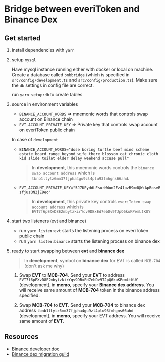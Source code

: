 # Bridge between everiToken and Binance Dex

## Get started

1. install dependencies with `yarn`

2. setup `mysql`

   Have mysql instance running either with docker or local on machine. Create a database called `bnbbridge` (which is specified in `src/config/development.ts` and `src/config/production.ts`). Make sure the `db` settings in config file are correct.

   run `yarn setup:db` to create tables

3. source in environment variables

   - `BINANCE_ACCOUNT_WORDS` => mnemonic words that controls swap account on Binance chain
   - `EVT_ACCOUNT_PRIVATE_KEY` => Private key that controls swap account on everiToken public chain

   In case of `development`

   - `BINANCE_ACCOUNT_WORDS="dose boring turtle beef mind scheme estate board range beyond wife there blossom cat chronic cloth kid slide toilet elder delay weekend accuse pull"`

     > In **development**, this mnemonic words controls the `binance swap account address` which is `tbnb1ltytz6mm37fjpha4gu9zl4plu93fmhgns66ahd`.

   - `EVT_ACCOUNT_PRIVATE_KEY="5J7UEyddLEsurNWun2Fz41pzR9mdQWzApBosvBsfjuzQN2jE9eo"`
     > In **development**, this private key controls `everiToken swap account address` which is `EVT7f6pEXvD8E2mbytzkirYqv9DBxEd7ebDv9TJpQ6kuKPemLtKUY`

4. start two listeners (evt and binance)

   - run `yarn listen:evt` starts the listening process on everiToken public chain
   - run `yarn listen:binance` starts the listening process on binance dex

5. ready to start swapping between **evt** and **binance dex**

   > In **development**, symbol on **binance dex** for EVT is called `MCB-704` (don't ask me why)

   1. Swap **EVT** to **MCB-704**. Send your **EVT** to address `EVT7f6pEXvD8E2mbytzkirYqv9DBxEd7ebDv9TJpQ6kuKPemLtKUY` (development), in **memo**, specify your **Binance dex address**. You will receive same amount of **MCB-704** token in the binance address specified.

   2. Swap **MCB-704** to **EVT**. Send your **MCB-704** to binance dex address `tbnb1ltytz6mm37fjpha4gu9zl4plu93fmhgns66ahd` (development), in **memo**, specify your EVT address. You will receive same amount of **EVT**.

## Resources

- [Binance developer doc](https://docs.binance.org/index.html)
- [Binance dex migration guild](https://community.binance.org/topic/196/listing-migration-process-on-binance-chain)

